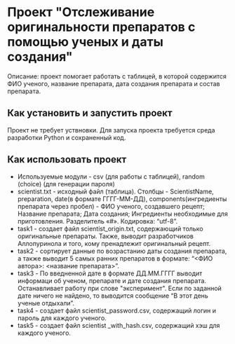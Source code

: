 # Проект "Отслеживание оригинальности препаратов с помощью ученых и даты создания"
Описание: проект помогает работать с таблицей, в которой содержится ФИО ученого, название препарата, дата создания препарата и состав препарата.
## Как установить и запустить проект
Проект не требует уствновки. Для запуска проекта требуется среда разработки Python и сохраненный код.
## Как использовать проект
 - Используемые модули - csv (для работы с таблицей), random (choice) (для генерации пароля)
 - scientist.txt - исходный файл (таблица). Столбцы - ScientistName, preparation, date(в формате ГГГГ-ММ-ДД), components(ингредиенты препарата через пробел) - ФИО ученого, создавшего рецепт; Название препарата; Дата создания; Ингредиенты необходимые для приготовления. Разделитель «#». Кодировка: “utf-8”.
 - task1 - создает файл scientist_origin.txt, содержающий только оригинальные препараты. Также, выводит разработчиков Аллопуринола и того, кому пренадлежит оригинальный рецепт.
 - task2 - сортирует данные по возрастанию даты создания препарата, а также выводит 5 самых ранних препаратов в формате: “<ФИО автора>:  <название препарата>”.
 - task3 - По введненной дате в формате ДД.ММ.ГГГГ выводит информаци об ученом, препарате и дате создания препарата. Останавливает работу при слове "эксперимент". Если по заданной дате ничего не найдено, то выводится сообщение “В этот день ученые отдыхали”.
 - task4 - создает файл scientist_password.csv, содержащий логин и пароль для каждого ученого.
 - task5 - создает файл scientist _with_hash.csv, содержащий хэш для каждого ученого.
